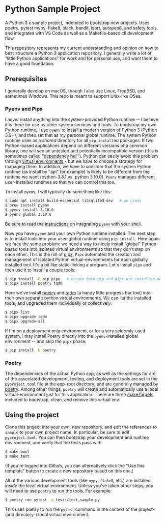 # Python Sample Project

A Python 3.x sample project, indended to bootstrap new projects. Uses poetry, pytest mypy, flake8,
black, bandit, isort, autopep8, and safety tools, and integrates with VS Code as well as a
Makefile-basec cli development flow.

This repository represents my current understanding and opinion on how to best structure a Python 3
application repository. I generally write a lot of "little Python applications" for work and for
personal use, and want them to have a good foundation.

## Prerequisites

I generally develop on macOS, though I also use Linux, FreeBSD, and sometimes Windows. This repo is
meant to support Unix-like OSes.

### Pyenv and Pipx

I *never* install anything into the system-provided Python runtime -- I believe it is there for use
by other system services and tools. To bootstrap my own Python runtime, I use `pyenv` to install a
modern version of Python 3 (Python 3.9+), and then set that as my personal global runtime. The
system Python runtime uses as a _shared_ directory for all `pip install`ed packages. If two
Python-based applications depend on different versions of a common library, one will see an
untested and potentially incompatible version (this is sometimes called "[dependency
hell](https://en.wikipedia.org/wiki/Dependency_hell)"). Python can easily avoid this problem
through [virtual environments](https://docs.python.org/3/tutorial/venv.html) - but we have to
choose a strategy for managing them. In addition, we have to consider that the system Python
runtime (as install by "apt" for example) is likely to be different from the runtime we want
(python-3.8.1 vs. python 3.10.0). `Pyenv` manages different user-installed runtimes so that we can
control this too.


To install `pyenv`, I will typically do something like this:

```sh
$ sudo apt install build-essential libsqlite3-dev   # on Linux
$ brew install pyenv
$ pyenv install 3.10.0
$ pyenv global 3.10.0
```

Be sure to read the [instructions](https://github.com/pyenv/pyenv#installation) on integrating
`pyenv` with your shell.

Now you have `pyenv` and your own Python runtime installed. The next step is to install tools into
your user-global runtime using `pip install`. Here again we face the same problem: we need a way to
nicely install "global" Python-based tools into isolated virtual environments so that they don't
step on each other. This is the roll of [pipx](https://github.com/pypa/pipx). `Pipx` automated the
creation and management of isolated Python virtual-environments for each globally installed tool.
It's a bit like static-linking a program. Let's install `pipx` and then use it to install a couple
tools:

```sh
$ pip install -U pip pipx   # ensure both pip and pipx are installed and up to date
$ pipx install poetry tqdm
```

Here we've install [poetry](https://python-poetry.org/) and [tqdm](https://tqdm.github.io/) (a
handy little progress bar tool) into their own separate python virtual environments. We can list
the installed tools, and upgraded them individually or collectively:

```sh
$ pipx list
$ pipx upgrade tqdm
$ pipx upgrade-all
```

If I'm on a deployment only environment, or for a very seldomly-used system, I may install Poetry
directly into the `pyenv`-installed global environment -- and skip the `pipx` phase.

```sh
$ pip install -U poetry
```

### Poetry

The dependencies of the actual Python app, as well as the settings for are of the associated
development, testing, and deployment tools are set in the `pyproject.toml` file at the app-root
directory, and are generally managed by [poetry](https://python-poetry.org/). Among other things,
`poetry` will create and automatically use a local virtual-environment just for this application.
There are three [make targets](https://github.com/dcreemer/sample/blob/main/Makefile#L24-L25)
included to bootstrap, clean, and remove this virtual env.

## Using the project

Clone this project into your own, new repository, and edit the references to `sample` to your
own project name. In particular, be sure to edit `pyproject.toml`. You can then bootstrap your
development and runtime environment, and verify that the tests pass with:

```sh
$ make boot
$ make test
```

(If you're logged into Github, you can alternatively click the "Use this template" button to create
a new repository based on this one.)

All of the various development tools (like `mypy`, `flake8`, etc.) are installed *inside* the local
virtual environment. Unless you've taken other steps, you will need to use `poetry` to run the tools.
For example:

```sh
$ poetry run pytest -v tests/test_sample.py
```

This uses poetry to run the `pytest` command in the context of the project- (and directory-) local
virtual environment.
